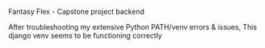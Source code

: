 Fantasy Flex - Capstone project backend

After troubleshooting my extensive Python PATH/venv errors & issues, This django venv seems to be functioning correctly
